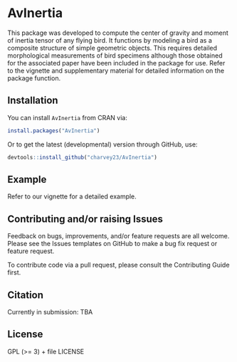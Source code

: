AvInertia
================

This package was developed to compute the center of gravity and moment
of inertia tensor of any flying bird. It functions by modeling a bird as
a composite structure of simple geometric objects. This requires
detailed morphological measurements of bird specimens although those
obtained for the associated paper have been included in the package for
use. Refer to the vignette and supplementary material for detailed
information on the package function.

## Installation

You can install `AvInertia` from CRAN via:

``` r
install.packages("AvInertia")
```

Or to get the latest (developmental) version through GitHub, use:

``` r
devtools::install_github("charvey23/AvInertia")
```

## Example

Refer to our vignette for a detailed example.

## Contributing and/or raising Issues

Feedback on bugs, improvements, and/or feature requests are all welcome.
Please see the Issues templates on GitHub to make a bug fix request or
feature request.

To contribute code via a pull request, please consult the Contributing
Guide first.

## Citation

Currently in submission: TBA

## License

GPL (\>= 3) + file LICENSE
